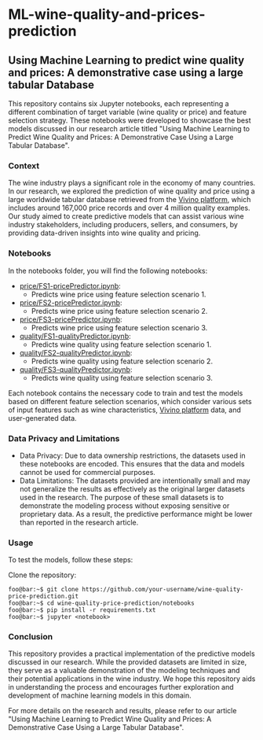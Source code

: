 # ML-wine-quality-and-prices-prediction

## Using Machine Learning to predict wine quality and prices: A demonstrative case using a large tabular Database

This repository contains six Jupyter notebooks, each representing a different combination of target variable (wine quality or price) and feature selection strategy. These notebooks were developed to showcase the best models discussed in our research article titled "Using Machine Learning to Predict Wine Quality and Prices: A Demonstrative Case Using a Large Tabular Database".

### Context

The wine industry plays a significant role in the economy of many countries. In our research, we explored the prediction of wine quality and price using a large worldwide tabular database retrieved from the [Vivino platform](https://www.vivino.com/), which includes around 167,000 price records and over 4 million quality examples. Our study aimed to create predictive models that can assist various wine industry stakeholders, including producers, sellers, and consumers, by providing data-driven insights into wine quality and pricing.

### Notebooks

In the notebooks folder, you will find the following notebooks:

- [price/FS1-pricePredictor.ipynb](https://github.com/DMoreira97/ML-wine-quality-and-prices-prediction/blob/main/notebooks/price/FS1-pricePredictor.ipynb): 
    - Predicts wine price using feature selection scenario 1.
- [price/FS2-pricePredictor.ipynb](https://github.com/DMoreira97/ML-wine-quality-and-prices-prediction/blob/main/notebooks/price/FS2-pricePredictor.ipynb):
    - Predicts wine price using feature selection scenario 2.
- [price/FS3-pricePredictor.ipynb](https://github.com/DMoreira97/ML-wine-quality-and-prices-prediction/blob/main/notebooks/price/FS3-pricePredictor.ipynb):
    - Predicts wine price using feature selection scenario 3.
- [quality/FS1-qualityPredictor.ipynb](https://github.com/DMoreira97/ML-wine-quality-and-prices-prediction/blob/main/notebooks/quality/FS1-qualityPredictor.ipynb):
    - Predicts wine quality using feature selection scenario 1.
- [quality/FS2-qualityPredictor.ipynb](https://github.com/DMoreira97/ML-wine-quality-and-prices-prediction/blob/main/notebooks/quality/FS2-qualityPredictor.ipynb):
    - Predicts wine quality using feature selection scenario 2.
- [quality/FS3-qualityPredictor.ipynb](https://github.com/DMoreira97/ML-wine-quality-and-prices-prediction/blob/main/notebooks/quality/FS3-qualityPredictor.ipynb):
    - Predicts wine quality using feature selection scenario 3.

Each notebook contains the necessary code to train and test the models based on different feature selection scenarios, which consider various sets of input features such as wine characteristics, [Vivino platform](https://www.vivino.com/) data, and user-generated data.

### Data Privacy and Limitations

- Data Privacy: Due to data ownership restrictions, the datasets used in these notebooks are encoded. This ensures that the data and models cannot be used for commercial purposes.
- Data Limitations: The datasets provided are intentionally small and may not generalize the results as effectively as the original larger datasets used in the research. The purpose of these small datasets is to demonstrate the modeling process without exposing sensitive or proprietary data. As a result, the predictive performance might be lower than reported in the research article.

### Usage

To test the models, follow these steps:

Clone the repository:

```console
foo@bar:~$ git clone https://github.com/your-username/wine-quality-price-prediction.git
foo@bar:~$ cd wine-quality-price-prediction/notebooks
foo@bar:~$ pip install -r requirements.txt
foo@bar:~$ jupyter <notebook>
```

### Conclusion

This repository provides a practical implementation of the predictive models discussed in our research. While the provided datasets are limited in size, they serve as a valuable demonstration of the modeling techniques and their potential applications in the wine industry. We hope this repository aids in understanding the process and encourages further exploration and development of machine learning models in this domain.

For more details on the research and results, please refer to our article "Using Machine Learning to Predict Wine Quality and Prices: A Demonstrative Case Using a Large Tabular Database".